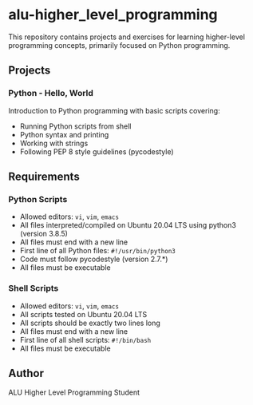 # alu-higher_level_programming

This repository contains projects and exercises for learning higher-level programming concepts, primarily focused on Python programming.

## Projects

### Python - Hello, World
Introduction to Python programming with basic scripts covering:
- Running Python scripts from shell
- Python syntax and printing
- Working with strings
- Following PEP 8 style guidelines (pycodestyle)

## Requirements

### Python Scripts
- Allowed editors: `vi`, `vim`, `emacs`
- All files interpreted/compiled on Ubuntu 20.04 LTS using python3 (version 3.8.5)
- All files must end with a new line
- First line of all Python files: `#!/usr/bin/python3`
- Code must follow pycodestyle (version 2.7.*)
- All files must be executable

### Shell Scripts
- Allowed editors: `vi`, `vim`, `emacs`
- All scripts tested on Ubuntu 20.04 LTS
- All scripts should be exactly two lines long
- All files must end with a new line
- First line of all shell scripts: `#!/bin/bash`
- All files must be executable

## Author
ALU Higher Level Programming Student